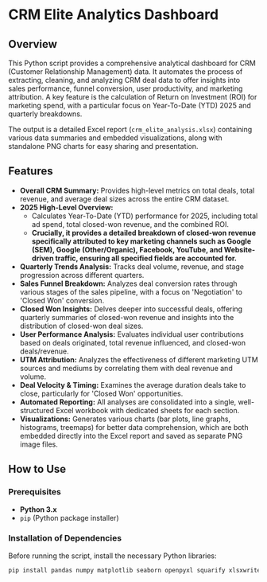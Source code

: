 # CRM Elite Analytics Dashboard

## Overview

This Python script provides a comprehensive analytical dashboard for CRM (Customer Relationship Management) data. It automates the process of extracting, cleaning, and analyzing CRM deal data to offer insights into sales performance, funnel conversion, user productivity, and marketing attribution. A key feature is the calculation of Return on Investment (ROI) for marketing spend, with a particular focus on Year-To-Date (YTD) 2025 and quarterly breakdowns.

The output is a detailed Excel report (`crm_elite_analysis.xlsx`) containing various data summaries and embedded visualizations, along with standalone PNG charts for easy sharing and presentation.

## Features

* **Overall CRM Summary:** Provides high-level metrics on total deals, total revenue, and average deal sizes across the entire CRM dataset.
* **2025 High-Level Overview:**
    * Calculates Year-To-Date (YTD) performance for 2025, including total ad spend, total closed-won revenue, and the combined ROI.
    * **Crucially, it provides a detailed breakdown of closed-won revenue specifically attributed to key marketing channels such as Google (SEM), Google (Other/Organic), Facebook, YouTube, and Website-driven traffic, ensuring all specified fields are accounted for.**
* **Quarterly Trends Analysis:** Tracks deal volume, revenue, and stage progression across different quarters.
* **Sales Funnel Breakdown:** Analyzes deal conversion rates through various stages of the sales pipeline, with a focus on 'Negotiation' to 'Closed Won' conversion.
* **Closed Won Insights:** Delves deeper into successful deals, offering quarterly summaries of closed-won revenue and insights into the distribution of closed-won deal sizes.
* **User Performance Analysis:** Evaluates individual user contributions based on deals originated, total revenue influenced, and closed-won deals/revenue.
* **UTM Attribution:** Analyzes the effectiveness of different marketing UTM sources and mediums by correlating them with deal revenue and volume.
* **Deal Velocity & Timing:** Examines the average duration deals take to close, particularly for 'Closed Won' opportunities.
* **Automated Reporting:** All analyses are consolidated into a single, well-structured Excel workbook with dedicated sheets for each section.
* **Visualizations:** Generates various charts (bar plots, line graphs, histograms, treemaps) for better data comprehension, which are both embedded directly into the Excel report and saved as separate PNG image files.

## How to Use

### Prerequisites

* **Python 3.x**
* `pip` (Python package installer)

### Installation of Dependencies

Before running the script, install the necessary Python libraries:

```bash
pip install pandas numpy matplotlib seaborn openpyxl squarify xlsxwriter